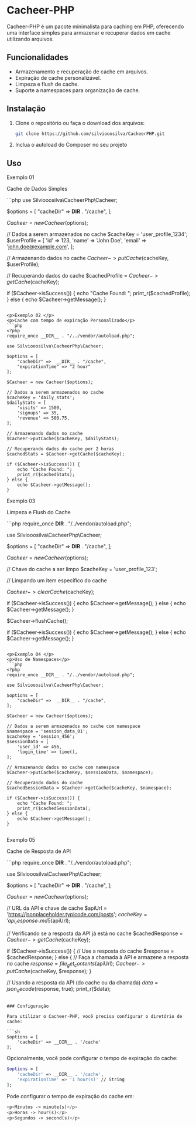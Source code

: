 # Cacheer-PHP

Cacheer-PHP é um pacote minimalista para caching em PHP, oferecendo uma interface simples para armazenar e recuperar dados em cache utilizando arquivos.

## Funcionalidades

- Armazenamento e recuperação de cache em arquivos.
- Expiração de cache personalizável.
- Limpeza e flush de cache.
- Suporte a namespaces para organização de cache.

## Instalação

1. Clone o repositório ou faça o download dos arquivos:

    ```sh
    git clone https://github.com/silviooosilva/CacheerPHP.git
    ```

2. Inclua o autoload do Composer no seu projeto


## Uso

<p>Exemplo 01 </p>
<p>Cache de Dados Simples</p>
```php
<?php
require_once __DIR__ . "/../vendor/autoload.php";

use Silviooosilva\CacheerPhp\Cacheer;


$options = [
    "cacheDir" =>  __DIR__ . "/cache",
];

$Cacheer = new Cacheer($options);

// Dados a serem armazenados no cache
$cacheKey = 'user_profile_1234';
$userProfile = [
    'id' => 123,
    'name' => 'John Doe',
    'email' => 'john.doe@example.com',
];

// Armazenando dados no cache
$Cacheer->putCache($cacheKey, $userProfile);

// Recuperando dados do cache
$cachedProfile = $Cacheer->getCache($cacheKey);

if ($Cacheer->isSuccess()) {
    echo "Cache Found: ";
    print_r($cachedProfile);
} else {
    echo $Cacheer->getMessage();
}



```

<p>Exemplo 02 </p>
<p>Cache com tempo de expiração Personalizado</p>
```php
<?php
require_once __DIR__ . "/../vendor/autoload.php";

use Silviooosilva\CacheerPhp\Cacheer;

$options = [
    "cacheDir" =>  __DIR__ . "/cache",
    "expirationTime" => "2 hour"
];

$Cacheer = new Cacheer($options);

// Dados a serem armazenados no cache
$cacheKey = 'daily_stats';
$dailyStats = [
    'visits' => 1500,
    'signups' => 35,
    'revenue' => 500.75,
];

// Armazenando dados no cache
$Cacheer->putCache($cacheKey, $dailyStats);

// Recuperando dados do cache por 2 horas
$cachedStats = $Cacheer->getCache($cacheKey);

if ($Cacheer->isSuccess()) {
    echo "Cache Found: ";
    print_r($cachedStats);
} else {
    echo $Cacheer->getMessage();
}

```

<p>Exemplo 03 </p>
<p>Limpeza e Flush do Cache</p>
```php
<?php

require_once __DIR__ . "/../vendor/autoload.php";

use Silviooosilva\CacheerPhp\Cacheer;

$options = [
    "cacheDir" =>  __DIR__ . "/cache",
];

$Cacheer = new Cacheer($options);

// Chave do cache a ser limpo
$cacheKey = 'user_profile_123';

// Limpando um item específico do cache

$Cacheer->clearCache($cacheKey);

if ($Cacheer->isSuccess()) {
    echo $Cacheer->getMessage();
} else {
    echo $Cacheer->getMessage();
}

$Cacheer->flushCache();

if ($Cacheer->isSuccess()) {
    echo $Cacheer->getMessage();
} else {
    echo $Cacheer->getMessage();
}


```

<p>Exemplo 04 </p>
<p>Uso de Namespaces</p>
```php
<?php
require_once __DIR__ . "/../vendor/autoload.php";

use Silviooosilva\CacheerPhp\Cacheer;

$options = [
    "cacheDir" =>  __DIR__ . "/cache",
];

$Cacheer = new Cacheer($options);

// Dados a serem armazenados no cache com namespace
$namespace = 'session_data_01';
$cacheKey = 'session_456';
$sessionData = [
    'user_id' => 456,
    'login_time' => time(),
];

// Armazenando dados no cache com namespace
$Cacheer->putCache($cacheKey, $sessionData, $namespace);

// Recuperando dados do cache
$cachedSessionData = $Cacheer->getCache($cacheKey, $namespace);

if ($Cacheer->isSuccess()) {
    echo "Cache Found: ";
    print_r($cachedSessionData);
} else {
    echo $Cacheer->getMessage();
}


```

<p>Exemplo 05 </p>
<p>Cache de Resposta de API</p>
```php
<?php

require_once __DIR__ . "/../vendor/autoload.php";

use Silviooosilva\CacheerPhp\Cacheer;

$options = [
    "cacheDir" =>  __DIR__ . "/cache",
];

$Cacheer = new Cacheer($options);

// URL da API e chave de cache
$apiUrl = 'https://jsonplaceholder.typicode.com/posts';
$cacheKey = 'api_response_' . md5($apiUrl);

// Verificando se a resposta da API já está no cache
$cachedResponse = $Cacheer->getCache($cacheKey);

if ($Cacheer->isSuccess()) {
    // Use a resposta do cache
    $response = $cachedResponse;
} else {
    // Faça a chamada à API e armazene a resposta no cache
    $response = file_get_contents($apiUrl);
    $Cacheer->putCache($cacheKey, $response);
}

// Usando a resposta da API (do cache ou da chamada)
$data = json_decode($response, true);
print_r($data);

```

### Configuração

Para utilizar o Cacheer-PHP, você precisa configurar o diretório de cache:

```sh
$options = [
    'cacheDir' => __DIR__ . '/cache'
];
```
Opcionalmente, você pode configurar o tempo de expiração do cache:

```sh
$options = [
    'cacheDir' => __DIR__ . '/cache',
    'expirationTime' => '1 hour(s)' // String
];
```

Pode configurar o tempo de expiração do cache em: 
```php
<p>Minutos -> minute(s)</p>
<p>Horas -> hour(s)</p>
<p>Segundos -> second(s)</p>

```